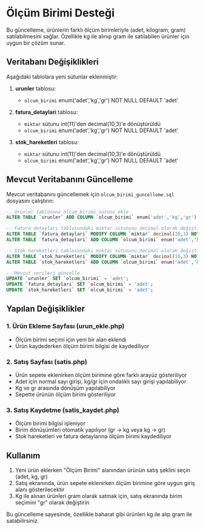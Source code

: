 # Ölçüm Birimi Desteği

Bu güncelleme, ürünlerin farklı ölçüm birimleriyle (adet, kilogram, gram) satılabilmesini sağlar. Özellikle kg ile alınıp gram ile satılabilen ürünler için uygun bir çözüm sunar.

## Veritabanı Değişiklikleri

Aşağıdaki tablolara yeni sütunlar eklenmiştir:

1. **urunler** tablosu:
   - `olcum_birimi` enum('adet','kg','gr') NOT NULL DEFAULT 'adet'

2. **fatura_detaylari** tablosu:
   - `miktar` sütunu int(11)'den decimal(10,3)'e dönüştürüldü
   - `olcum_birimi` enum('adet','kg','gr') NOT NULL DEFAULT 'adet'

3. **stok_hareketleri** tablosu:
   - `miktar` sütunu int(11)'den decimal(10,3)'e dönüştürüldü
   - `olcum_birimi` enum('adet','kg','gr') NOT NULL DEFAULT 'adet'

## Mevcut Veritabanını Güncelleme

Mevcut veritabanını güncellemek için `olcum_birimi_guncelleme.sql` dosyasını çalıştırın:

```sql
-- Ürünler tablosuna olcum_birimi sütunu ekle
ALTER TABLE `urunler` ADD COLUMN `olcum_birimi` enum('adet','kg','gr') NOT NULL DEFAULT 'adet' AFTER `birim`;

-- Fatura detayları tablosundaki miktar sütununu decimal olarak değiştir ve olcum_birimi sütunu ekle
ALTER TABLE `fatura_detaylari` MODIFY COLUMN `miktar` decimal(10,3) NOT NULL;
ALTER TABLE `fatura_detaylari` ADD COLUMN `olcum_birimi` enum('adet','kg','gr') NOT NULL DEFAULT 'adet' AFTER `miktar`;

-- Stok hareketleri tablosundaki miktar sütununu decimal olarak değiştir ve olcum_birimi sütunu ekle
ALTER TABLE `stok_hareketleri` MODIFY COLUMN `miktar` decimal(10,3) NOT NULL;
ALTER TABLE `stok_hareketleri` ADD COLUMN `olcum_birimi` enum('adet','kg','gr') NOT NULL DEFAULT 'adet' AFTER `miktar`;

-- Mevcut verileri güncelle
UPDATE `urunler` SET `olcum_birimi` = 'adet';
UPDATE `fatura_detaylari` SET `olcum_birimi` = 'adet';
UPDATE `stok_hareketleri` SET `olcum_birimi` = 'adet';
```

## Yapılan Değişiklikler

### 1. Ürün Ekleme Sayfası (urun_ekle.php)

- Ölçüm birimi seçimi için yeni bir alan eklendi
- Ürün kaydederken ölçüm birimi bilgisi de kaydediliyor

### 2. Satış Sayfası (satis.php)

- Ürün sepete eklenirken ölçüm birimine göre farklı arayüz gösteriliyor
- Adet için normal sayı girişi, kg/gr için ondalıklı sayı girişi yapılabiliyor
- Kg ve gr arasında dönüşüm yapılabiliyor
- Sepette ürünün ölçüm birimi gösteriliyor

### 3. Satış Kaydetme (satis_kaydet.php)

- Ölçüm birimi bilgisi işleniyor
- Birim dönüşümleri otomatik yapılıyor (gr -> kg veya kg -> gr)
- Stok hareketleri ve fatura detaylarına ölçüm birimi kaydediliyor

## Kullanım

1. Yeni ürün eklerken "Ölçüm Birimi" alanından ürünün satış şeklini seçin (adet, kg, gr)
2. Satış ekranında, ürün sepete eklenirken ölçüm birimine göre uygun giriş alanı gösterilecektir
3. Kg ile alınan ürünleri gram olarak satmak için, satış ekranında birim seçimini "gr" olarak değiştirin

Bu güncelleme sayesinde, özellikle baharat gibi ürünleri kg ile alıp gram ile satabilirsiniz. 